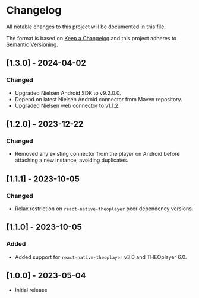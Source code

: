 # Changelog

All notable changes to this project will be documented in this file.

The format is based on [Keep a Changelog](http://keepachangelog.com/en/1.0.0/)
and this project adheres to [Semantic Versioning](http://semver.org/spec/v2.0.0.html).

## [1.3.0] - 2024-04-02

### Changed

- Upgraded Nielsen Android SDK to v9.2.0.0.
- Depend on latest Nielsen Android connector from Maven repository.
- Upgraded Nielsen web connector to v1.1.2.

## [1.2.0] - 2023-12-22

### Changed

- Removed any existing connector from the player on Android before attaching a new instance, avoiding duplicates.

## [1.1.1] - 2023-10-05

### Changed

- Relax restriction on `react-native-theoplayer` peer dependency versions.

## [1.1.0] - 2023-10-05

### Added

- Added support for `react-native-theoplayer` v3.0 and THEOplayer 6.0.

## [1.0.0] - 2023-05-04

- Initial release
